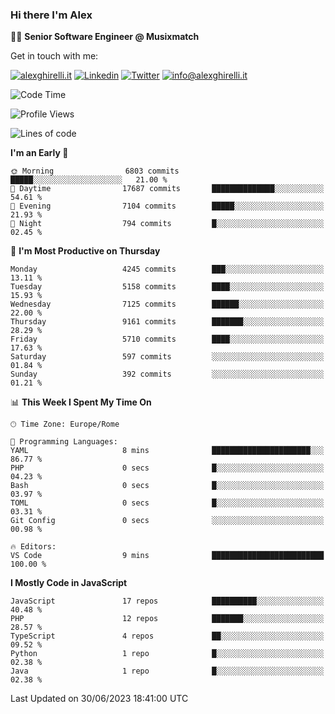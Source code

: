 ### Hi there I'm Alex

👨‍💻 __Senior Software Engineer @ Musixmatch__

Get in touch with me:

[![alexghirelli.it](https://img.shields.io/static/v1?label=alexghirelli.it&message=%20&color=red&logo=&style=flat-square&logoColor=white)](https://www.alexghirelli.it/)
[![Linkedin](https://img.shields.io/static/v1?label=Linkedin&message=%20&color=blue&logo=Linkedin&style=flat-square&logoColor=white)](https://linkedin.com/in/alexghirelli)
[![Twitter](https://img.shields.io/static/v1?label=Twitter&message=%20&color=blue&logo=Twitter&style=flat-square&logoColor=white)](https://twitter.com/alexGhirelli)
[![info@alexghirelli.it](https://img.shields.io/static/v1?label=info@alexghirelli.it&message=%20&color=red&logo=gmail&style=flat-square&logoColor=white)](mailto:info@alexghirelli.it)

<!--START_SECTION:waka-->
![Code Time](http://img.shields.io/badge/Code%20Time-7%2C467%20hrs%206%20mins-blue)

![Profile Views](http://img.shields.io/badge/Profile%20Views-0-blue)

![Lines of code](https://img.shields.io/badge/From%20Hello%20World%20I%27ve%20Written-55.0%20million%20lines%20of%20code-blue)

**I'm an Early 🐤** 

```text
🌞 Morning                6803 commits        █████░░░░░░░░░░░░░░░░░░░░   21.00 % 
🌆 Daytime                17687 commits       ██████████████░░░░░░░░░░░   54.61 % 
🌃 Evening                7104 commits        █████░░░░░░░░░░░░░░░░░░░░   21.93 % 
🌙 Night                  794 commits         █░░░░░░░░░░░░░░░░░░░░░░░░   02.45 % 
```
📅 **I'm Most Productive on Thursday** 

```text
Monday                   4245 commits        ███░░░░░░░░░░░░░░░░░░░░░░   13.11 % 
Tuesday                  5158 commits        ████░░░░░░░░░░░░░░░░░░░░░   15.93 % 
Wednesday                7125 commits        ██████░░░░░░░░░░░░░░░░░░░   22.00 % 
Thursday                 9161 commits        ███████░░░░░░░░░░░░░░░░░░   28.29 % 
Friday                   5710 commits        ████░░░░░░░░░░░░░░░░░░░░░   17.63 % 
Saturday                 597 commits         ░░░░░░░░░░░░░░░░░░░░░░░░░   01.84 % 
Sunday                   392 commits         ░░░░░░░░░░░░░░░░░░░░░░░░░   01.21 % 
```


📊 **This Week I Spent My Time On** 

```text
🕑︎ Time Zone: Europe/Rome

💬 Programming Languages: 
YAML                     8 mins              ██████████████████████░░░   86.77 % 
PHP                      0 secs              █░░░░░░░░░░░░░░░░░░░░░░░░   04.23 % 
Bash                     0 secs              █░░░░░░░░░░░░░░░░░░░░░░░░   03.97 % 
TOML                     0 secs              █░░░░░░░░░░░░░░░░░░░░░░░░   03.31 % 
Git Config               0 secs              ░░░░░░░░░░░░░░░░░░░░░░░░░   00.98 % 

🔥 Editors: 
VS Code                  9 mins              █████████████████████████   100.00 % 
```

**I Mostly Code in JavaScript** 

```text
JavaScript               17 repos            ██████████░░░░░░░░░░░░░░░   40.48 % 
PHP                      12 repos            ███████░░░░░░░░░░░░░░░░░░   28.57 % 
TypeScript               4 repos             ██░░░░░░░░░░░░░░░░░░░░░░░   09.52 % 
Python                   1 repo              █░░░░░░░░░░░░░░░░░░░░░░░░   02.38 % 
Java                     1 repo              █░░░░░░░░░░░░░░░░░░░░░░░░   02.38 % 
```




 Last Updated on 30/06/2023 18:41:00 UTC
<!--END_SECTION:waka-->
